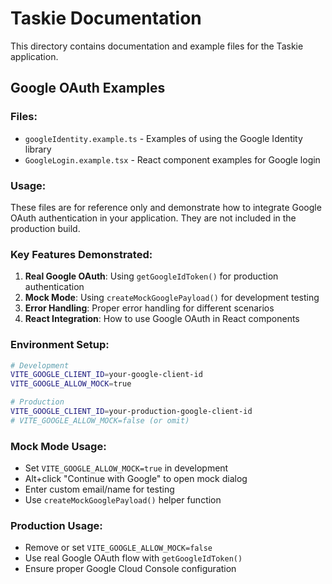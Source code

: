 # Taskie Documentation

This directory contains documentation and example files for the Taskie application.

## Google OAuth Examples

### Files:
- `googleIdentity.example.ts` - Examples of using the Google Identity library
- `GoogleLogin.example.tsx` - React component examples for Google login

### Usage:
These files are for reference only and demonstrate how to integrate Google OAuth authentication in your application. They are not included in the production build.

### Key Features Demonstrated:
1. **Real Google OAuth**: Using `getGoogleIdToken()` for production authentication
2. **Mock Mode**: Using `createMockGooglePayload()` for development testing
3. **Error Handling**: Proper error handling for different scenarios
4. **React Integration**: How to use Google OAuth in React components

### Environment Setup:
```bash
# Development
VITE_GOOGLE_CLIENT_ID=your-google-client-id
VITE_GOOGLE_ALLOW_MOCK=true

# Production
VITE_GOOGLE_CLIENT_ID=your-production-google-client-id
# VITE_GOOGLE_ALLOW_MOCK=false (or omit)
```

### Mock Mode Usage:
- Set `VITE_GOOGLE_ALLOW_MOCK=true` in development
- Alt+click "Continue with Google" to open mock dialog
- Enter custom email/name for testing
- Use `createMockGooglePayload()` helper function

### Production Usage:
- Remove or set `VITE_GOOGLE_ALLOW_MOCK=false`
- Use real Google OAuth flow with `getGoogleIdToken()`
- Ensure proper Google Cloud Console configuration

